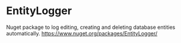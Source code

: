 # EntityLogger


Nuget package to log editing, creating and deleting database entities automatically.
https://www.nuget.org/packages/EntityLogger/
